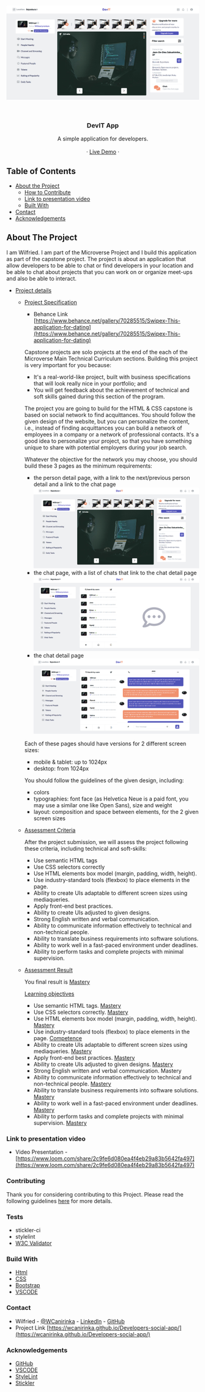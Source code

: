 <!-- PROJECT LOGO -->
![Screenshot Image](images/screen-shot.png)

<br />
<p align="center">
   <h3 align="center">DevIT App</h3>

  <p align="center">
    A simple application for developers.
    <br />    
    <br />
    ·
     <a href="https://wcanirinka.github.io/Developers-social-app/">Live Demo</a>
    ·    
  </p>
</p>

<!-- TABLE OF CONTENTS -->
## Table of Contents

* [About the Project](#about-the-project)
  * [How to Contribute](#how-to-contribute)
  * [Link to presentation video](#link-presentation)
  * [Built With](#built-with)
* [Contact](#contact)
* [Acknowledgements](#acknowledgements)



<!-- ABOUT THE PROJECT -->
## About The Project

  I am Wilfried. I am part of the Microverse Project and I build this application as part of the capstone project. The project is about an application that allow developers to be able to chat or find developers in your location and be able to chat about projects that you can work on or organize meet-ups and also be able to interact.

* [Project details](#project-details)

  * [Project Specification](#project-specification)

      - Behance Link  [https://www.behance.net/gallery/70285515/Swipex-This-application-for-dating](https://www.behance.net/gallery/70285515/Swipex-This-application-for-dating)

      Capstone projects are solo projects at the end of the each of the Microverse Main Technical Curriculum sections. Building this project is very important for you because:

      - It's a real-world-like project, built with business specifications that will look really nice in your portfolio; and
      - You will get feedback about the achievement of technical and soft skills gained during this section of the program.

      The project you are going to build for the HTML & CSS capstone is based on social network to find acquittances. You should follow the given design of the website, but you can personalize the content, i.e., instead of finding acquittances you can build a network of employees in a company or a network of professional contacts. It's a good idea to personalize your project, so that you have something unique to share with potential employers during your job search.

      Whatever the objective for the network you may choose, you should build these 3 pages as the minimum requirements:

      - the person detail page, with a link to the next/previous person detail and a link to the chat page
        ![Screenshot Image](images/screen-shot.png)
      - the chat page, with a list of chats that link to the chat detail page
        ![Screenshot Image](images/screen-shot1.png)
      - the chat detail page
        ![Screenshot Image](images/screen-shot2.png)

    Each of these pages should have versions for 2 different screen sizes: 

      - mobile & tablet: up to 1024px
      - desktop: from 1024px

    You should follow the guidelines of the given design, including:

      - colors
      - typographies: font face (as Helvetica Neue is a paid font, you may use a similar one like Open Sans), size and weight
      - layout: composition and space between elements, for the 2 given screen sizes

  * [Assessment Criteria](#assessment-criteria)

      After the project submission, we will assess the project following these criteria, including technical and soft-skills:

      - Use semantic HTML tags
      - Use CSS selectors correctly
      - Use HTML elements box model (margin, padding, width, height).
      - Use industry-standard tools (flexbox) to place elements in the page.
      - Ability to create UIs adaptable to different screen sizes using mediaqueries.
      - Apply front-end best practices.
      - Ability to create UIs adjusted to given designs.
      - Strong English written and verbal communication.
      - Ability to communicate information effectively to technical and non-technical people.
      - Ability to translate business requirements into software solutions.
      - Ability to work well in a fast-paced environment under deadlines.
      - Ability to perform tasks and complete projects with minimal supervision.

  * [Assessment Result](#assessment-criteria)
  
      You final result is [Mastery]()

      [Learning objectives]()

      - Use semantic HTML tags. [Mastery]()
      - Use CSS selectors correctly. [Mastery]()
      - Use HTML elements box model (margin, padding, width, height). [Mastery]()
      - Use industry-standard tools (flexbox) to place elements in the page. [Competence]()
      - Ability to create UIs adaptable to different screen sizes using mediaqueries. [Mastery]()
      - Apply front-end best practices. [Mastery]()
      - Ability to create UIs adjusted to given designs. [Mastery]()
      - Strong English written and verbal communication. Mastery
      - Ability to communicate information effectively to technical and non-technical people. [Mastery]()
      - Ability to translate business requirements into software solutions. [Mastery]()
      - Ability to work well in a fast-paced environment under deadlines. [Mastery]()
      - Ability to perform tasks and complete projects with minimal supervision. [Mastery]()

### Link to presentation video

* Video Presentation - [https://www.loom.com/share/2c9fe6d080ea4f4eb29a83b5642fa497](https://www.loom.com/share/2c9fe6d080ea4f4eb29a83b5642fa497)

### Contributing

Thank you for considering contributing to this Project. Please read the following guidelines <a href="https://github.com/MarcDiethelm/contributing/blob/master/README.md">here</a> for more details. 

### Tests
* stickler-ci
* stylelint
* [W3C Validator](https://validator.w3.org/#validate_by_upload)

### Build With

* [Html]()
* [CSS]()
* [Bootstrap]()
* [VSCODE]()

### Contact
* Wilfried - [@WCanirinka](https://twitter.com/WCanirinka)  - [LinkedIn](https://www.linkedin.com/in/wilfried-canirinka-884ab0b6/) - [GitHub](https://github.com/WCanirinka)
* Project Link [https://wcanirinka.github.io/Developers-social-app/](https://wcanirinka.github.io/Developers-social-app/)

### Acknowledgements

* [GitHub](https://github.com)
* [VSCODE]()
* [StyleLint]()
* [Stickler]()
